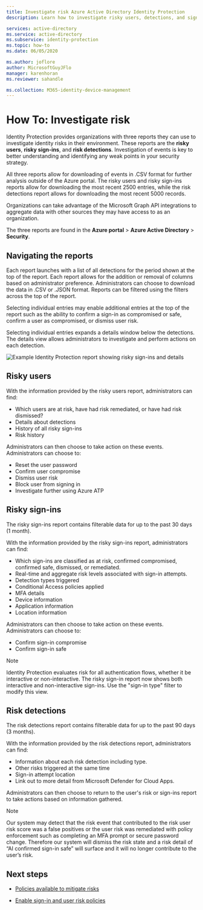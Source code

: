 ```yaml
---
title: Investigate risk Azure Active Directory Identity Protection
description: Learn how to investigate risky users, detections, and sign-ins in Azure Active Directory Identity Protection

services: active-directory
ms.service: active-directory
ms.subservice: identity-protection
ms.topic: how-to
ms.date: 06/05/2020

ms.author: joflore
author: MicrosoftGuyJFlo
manager: karenhoran
ms.reviewer: sahandle

ms.collection: M365-identity-device-management
---
```

# How To: Investigate risk

Identity Protection provides organizations with three reports they can use to investigate identity risks in their environment. These reports are the **risky users**, **risky sign-ins**, and **risk detections**. Investigation of events is key to better understanding and identifying any weak points in your security strategy.

All three reports allow for downloading of events in .CSV format for further analysis outside of the Azure portal. The risky users and risky sign-ins reports allow for downloading the most recent 2500 entries, while the risk detections report allows for downloading the most recent 5000 records.

Organizations can take advantage of the Microsoft Graph API integrations to aggregate data with other sources they may have access to as an organization.

The three reports are found in the **Azure portal** > **Azure Active Directory** > **Security**.

## Navigating the reports

Each report launches with a list of all detections for the period shown at the top of the report. Each report allows for the addition or removal of columns based on administrator preference. Administrators can choose to download the data in .CSV or .JSON format. Reports can be filtered using the filters across the top of the report.

Selecting individual entries may enable additional entries at the top of the report such as the ability to confirm a sign-in as compromised or safe, confirm a user as compromised, or dismiss user risk.

Selecting individual entries expands a details window below the detections. The details view allows administrators to investigate and perform actions on each detection. 

![Example Identity Protection report showing risky sign-ins and details](./media/howto-identity-protection-investigate-risk/identity-protection-risky-sign-ins-report.png)

## Risky users

With the information provided by the risky users report, administrators can find:

- Which users are at risk, have had risk remediated, or have had risk dismissed?
- Details about detections
- History of all risky sign-ins
- Risk history
 
Administrators can then choose to take action on these events. Administrators can choose to:

- Reset the user password
- Confirm user compromise
- Dismiss user risk
- Block user from signing in
- Investigate further using Azure ATP

## Risky sign-ins

The risky sign-ins report contains filterable data for up to the past 30 days (1 month).

With the information provided by the risky sign-ins report, administrators can find:

- Which sign-ins are classified as at risk, confirmed compromised, confirmed safe, dismissed, or remediated.
- Real-time and aggregate risk levels associated with sign-in attempts.
- Detection types triggered
- Conditional Access policies applied
- MFA details
- Device information
- Application information
- Location information

Administrators can then choose to take action on these events. Administrators can choose to:

- Confirm sign-in compromise
- Confirm sign-in safe

> [!NOTE] 
> Identity Protection evaluates risk for all authentication flows, whether it be interactive or non-interactive. The risky sign-in report now shows both interactive and non-interactive sign-ins. Use the "sign-in type" filter to modify this view.

## Risk detections

The risk detections report contains filterable data for up to the past 90 days (3 months).

With the information provided by the risk detections report, administrators can find:

- Information about each risk detection including type.
- Other risks triggered at the same time
- Sign-in attempt location
- Link out to more detail from Microsoft Defender for Cloud Apps.

Administrators can then choose to return to the user's risk or sign-ins report to take actions based on information gathered.

> [!NOTE] 
> Our system may detect that the risk event that contributed to the risk user risk score was a false positives or the user risk was remediated with policy enforcement such as completing an MFA prompt or secure password change. Therefore our system will dismiss the risk state and a risk detail of “AI confirmed sign-in safe” will surface and it will no longer contribute to the user’s risk. 

## Next steps

- [Policies available to mitigate risks](concept-identity-protection-policies.md)

- [Enable sign-in and user risk policies](howto-identity-protection-configure-risk-policies.md)
